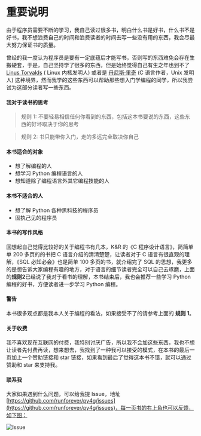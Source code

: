 # 重要说明

由于程序员需要不断的学习，我自己读过很多书，明白什么书是好书，什么书不是好书，我不想浪费自己的时间和浪费读者的时间去写一些没有用的东西，我会尽最大努力保证书的质量。

曾经的我一度认为程序员是要有一定底蕴后才能写书，否则写的东西难免会存在生搬硬套，于是，自己坚持学了很多的东西，但是始终觉得自己有生之年也到不了 [Linus Torvalds](https://zh.wikipedia.org/wiki/林纳斯·托瓦兹)  ( Linux 内核发明人) 或者是 [丹尼斯·里奇](https://zh.wikipedia.org/wiki/丹尼斯·里奇) (C 语言作者，Unix 发明人) 这种境界，然而我学的这些东西可以帮助那些想入门学编程的同学，所以我尝试为这部分读者写一些东西。


#### 我对于读书的思考
> 规则 1: 不要轻易相信任何你看到的东西，包括这本书要说的东西，这些东西的好坏取决于你的思考

> 规则 2: 书只能带你入门，走的多远完全取决你自己

#### 本书适合的对象
* 想了解编程的人
* 想学习 Python 编程语言的人
* 想知道除了编程语言外其它编程技能的人

#### 本书不适合的人
* 想了解 Python 各种黑科技的程序员
* 固执己见的程序员


#### 本书的写作风格
回想起自己觉得比较好的关于编程书有几本，K&R 的《C 程序设计语言》，简简单单 200 多页的的书把 C 语言介绍的清清楚楚，让读者对于 C 语言有很直观的理解，《SQL 必知必会》也是简单 100 多页的书，就介绍完了 SQL 的思想，我更多的是想告诉大家编程有趣的地方，对于语言的细节读者完全可以自己去琢磨，上面的**规则2**已经说了我对于看书的理解，本书结束后，我也会推荐一些学习 Python 编程的好书，方便读者进一步学习 Python 编程。


#### 警告
本书很多观点都是我本人关于编程的看法，如果接受不了的请参考上面的 **规则 1**。


#### 关于收费
我不喜欢现在互联网的付费，我特别讨厌广告，所以我不会加这些东西，我也不想让读者先付费再读，想来想去，我找到了一种我可以接受的模式，在本书的最后一页加上一个赞助链接和 star 链接，如果看到最后了觉得这本书不错，就可以通过赞助和 star 来支持我。


#### 联系我
大家如果遇到什么问题，可以给我提 Issue，地址 [https://github.com/runforever/py4g/issues](https://github.com/runforever/py4g/issues)，每一页书的右上角也可以反馈，如下图：

![Issue](http://cdn.defcoding.com/E7A2104B-5F09-46C4-844B-32CAB576E87A.png)
